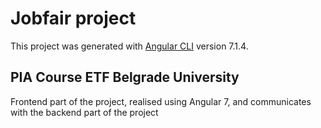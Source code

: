 # Jobfair project

This project was generated with [Angular CLI](https://github.com/angular/angular-cli) version 7.1.4.


## PIA Course ETF Belgrade University

Frontend part of the project, realised using Angular 7, and communicates with the backend part of the project


